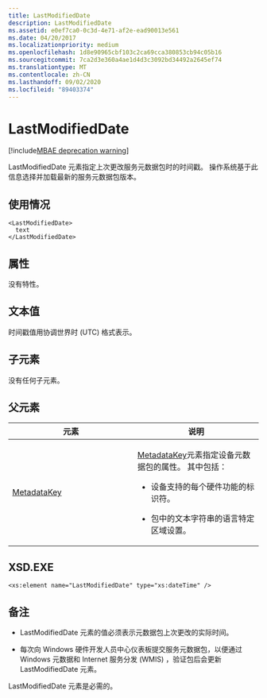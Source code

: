```yaml
---
title: LastModifiedDate
description: LastModifiedDate
ms.assetid: e0ef7ca0-0c3d-4e71-af2e-ead90013e561
ms.date: 04/20/2017
ms.localizationpriority: medium
ms.openlocfilehash: 1d8e90965cbf103c2ca69cca380853cb94c05b16
ms.sourcegitcommit: 7ca2d3e360a4ae1d4d3c3092bd34492a2645ef74
ms.translationtype: MT
ms.contentlocale: zh-CN
ms.lasthandoff: 09/02/2020
ms.locfileid: "89403374"
---
```

# <a name="lastmodifieddate"></a>LastModifiedDate

[!include[MBAE deprecation warning](../includes/mbae-deprecation-warning.md)]

LastModifiedDate 元素指定上次更改服务元数据包时的时间戳。 操作系统基于此信息选择并加载最新的服务元数据包版本。

## <a name="span-idusagespanspan-idusagespanspan-idusagespanusage"></a><span id="Usage"></span><span id="usage"></span><span id="USAGE"></span>使用情况


``` syntax
<LastModifiedDate>
  text
</LastModifiedDate>
```

## <a name="span-idattributesspanspan-idattributesspanspan-idattributesspanattributes"></a><span id="Attributes"></span><span id="attributes"></span><span id="ATTRIBUTES"></span>属性


没有特性。

## <a name="span-idtext_valuespanspan-idtext_valuespanspan-idtext_valuespantext-value"></a><span id="Text_value"></span><span id="text_value"></span><span id="TEXT_VALUE"></span>文本值


时间戳值用协调世界时 (UTC) 格式表示。

## <a name="span-idchild_elementsspanspan-idchild_elementsspanspan-idchild_elementsspanchild-elements"></a><span id="Child_elements"></span><span id="child_elements"></span><span id="CHILD_ELEMENTS"></span>子元素


没有任何子元素。

## <a name="span-idparent_elementsspanspan-idparent_elementsspanspan-idparent_elementsspanparent-elements"></a><span id="Parent_elements"></span><span id="parent_elements"></span><span id="PARENT_ELEMENTS"></span>父元素


<table>
<colgroup>
<col width="50%" />
<col width="50%" />
</colgroup>
<thead>
<tr class="header">
<th>元素</th>
<th>说明</th>
</tr>
</thead>
<tbody>
<tr class="odd">
<td><p><a href="metadatakey.md" data-raw-source="[MetadataKey](metadatakey.md)">MetadataKey</a></p></td>
<td><p><a href="metadatakey.md" data-raw-source="[MetadataKey](metadatakey.md)">MetadataKey</a>元素指定设备元数据包的属性。 其中包括：</p>
<ul>
<li><p>设备支持的每个硬件功能的标识符。</p></li>
<li><p>包中的文本字符串的语言特定区域设置。</p></li>
</ul></td>
</tr>
</tbody>
</table>

 

## <a name="span-idxsdspanspan-idxsdspanxsd"></a><span id="XSD"></span><span id="xsd"></span>XSD.EXE


``` syntax
<xs:element name="LastModifiedDate" type="xs:dateTime" />
```

## <a name="span-idremarksspanspan-idremarksspanspan-idremarksspanremarks"></a><span id="Remarks"></span><span id="remarks"></span><span id="REMARKS"></span>备注


-   LastModifiedDate 元素的值必须表示元数据包上次更改的实际时间。

-   每次向 Windows 硬件开发人员中心仪表板提交服务元数据包，以便通过 Windows 元数据和 Internet 服务分发 (WMIS) ，验证包后会更新 LastModifiedDate 元素。

LastModifiedDate 元素是必需的。

 

 





